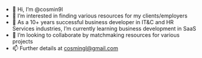 - 👋 Hi, I’m @cosmin9l
- 👀 I’m interested in finding various resources for my clients/employers
- 🌱 As a 10+ years successful business developer in IT&C and HR Services industries, I’m currently learning business development in SaaS 
- 💞️ I’m looking to collaborate by matchmaking resources for various projects
- 📫 Further details at cosmingl@gmail.com

<!---
cosmin9l/cosmin9l is a ✨ special ✨ repository because its `README.md` (this file) appears on your GitHub profile.
You can click the Preview link to take a look at your changes.
--->
